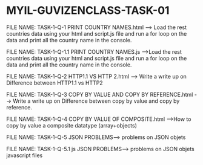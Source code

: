 # MYIL-GUVIZENCLASS-TASK-01

FILE NAME: TASK-1-Q-1 PRINT COUNTRY NAMES.html --> Load the rest countries data using your html and script.js file and run a for loop on the data and print all the country name in the console.

FILE NAME: TASK-1-Q-1.1 PRINT COUNTRY NAMES.js -->Load the rest countries data using your html and script.js file and run a for loop on the data and print all the country name in the console. 

FILE NAME: TASK-1-Q-2 HTTP1.1 VS HTTP 2.html --> Write a write up on Difference between HTTP1.1 vs HTTP2

FILE NAME: TASK-1-Q-3 COPY BY VALUE AND COPY BY REFERENCE.html --> Write a write up on Difference between copy by value and copy by reference.

FILE NAME: TASK-1-Q-4 COPY BY VALUE OF COMPOSITE.html -->How to copy by value a composite datatype (array+objects)

FILE NAME: TASK-1-Q-5 JSON PROBLEMS--> problems on JSON objets

FILE NAME: TASK-1-Q-5.1 js JSON PROBLEMS--> problems on JSON objets javascript files

